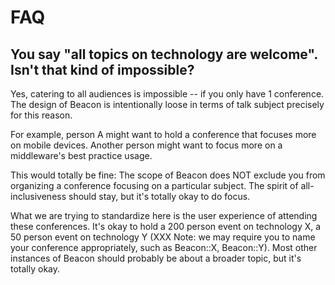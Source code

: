 # FAQ

## You say "all topics on technology are welcome". Isn't that kind of impossible?

Yes, catering to all audiences is impossible -- if you only have 1 conference. The design of Beacon is intentionally loose in terms of talk subject precisely for this reason.

For example, person A might want to hold a conference that focuses more on mobile devices. Another person might want to focus more on a middleware's best practice usage.

This would totally be fine: The scope of Beacon does NOT exclude you from organizing a conference focusing on a particular subject. The spirit of all-inclusiveness should stay, but it's totally okay to do focus.

What we are trying to standardize here is the user experience of attending these conferences. It's okay to hold a 200 person event on technology X, a 50 person event on technology Y (XXX Note: we may require you to name your conference appropriately, such as Beacon::X, Beacon::Y). Most other instances of Beacon should probably be about a broader topic, but it's totally okay.


